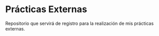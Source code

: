 # Prácticas Externas
Repositorio que servirá de registro para la realización de mis prácticas externas.
